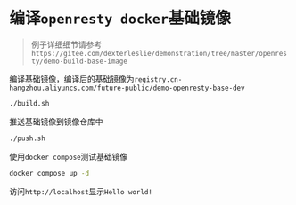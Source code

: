 # 编译`openresty docker`基础镜像

> 例子详细细节请参考`https://gitee.com/dexterleslie/demonstration/tree/master/openresty/demo-build-base-image`

编译基础镜像，编译后的基础镜像为`registry.cn-hangzhou.aliyuncs.com/future-public/demo-openresty-base-dev`

```bash
./build.sh
```

推送基础镜像到镜像仓库中

```bash
./push.sh
```

使用`docker compose`测试基础镜像

```bash
docker compose up -d
```

访问`http://localhost`显示`Hello world!`
